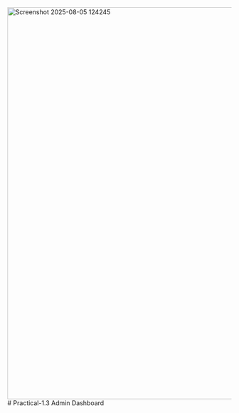<img width="1917" height="882" alt="Screenshot 2025-08-05 124245" src="https://github.com/user-attachments/assets/fe981fe7-efec-4b9f-9379-0f93ba3a239c" />
# Practical-1.3
Admin Dashboard
